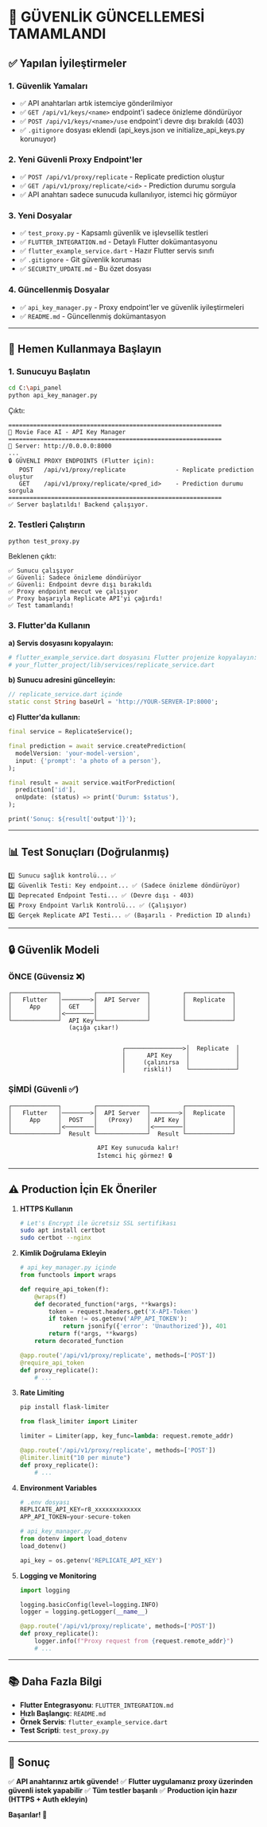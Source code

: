 # 🎉 GÜVENLİK GÜNCELLEMESİ TAMAMLANDI

## ✅ Yapılan İyileştirmeler

### 1. Güvenlik Yamaları
- ✅ API anahtarları artık istemciye gönderilmiyor
- ✅ `GET /api/v1/keys/<name>` endpoint'i sadece önizleme döndürüyor
- ✅ `POST /api/v1/keys/<name>/use` endpoint'i devre dışı bırakıldı (403)
- ✅ `.gitignore` dosyası eklendi (api_keys.json ve initialize_api_keys.py korunuyor)

### 2. Yeni Güvenli Proxy Endpoint'ler
- ✅ `POST /api/v1/proxy/replicate` - Replicate prediction oluştur
- ✅ `GET /api/v1/proxy/replicate/<id>` - Prediction durumu sorgula
- ✅ API anahtarı sadece sunucuda kullanılıyor, istemci hiç görmüyor

### 3. Yeni Dosyalar
- ✅ `test_proxy.py` - Kapsamlı güvenlik ve işlevsellik testleri
- ✅ `FLUTTER_INTEGRATION.md` - Detaylı Flutter dokümantasyonu
- ✅ `flutter_example_service.dart` - Hazır Flutter servis sınıfı
- ✅ `.gitignore` - Git güvenlik koruması
- ✅ `SECURITY_UPDATE.md` - Bu özet dosyası

### 4. Güncellenmiş Dosyalar
- ✅ `api_key_manager.py` - Proxy endpoint'ler ve güvenlik iyileştirmeleri
- ✅ `README.md` - Güncellenmiş dokümantasyon

---

## 🚀 Hemen Kullanmaya Başlayın

### 1. Sunucuyu Başlatın
```bash
cd C:\api_panel
python api_key_manager.py
```

Çıktı:
```
============================================================
🔐 Movie Face AI - API Key Manager
============================================================
📡 Server: http://0.0.0.0:8000
...
🔒 GÜVENLI PROXY ENDPOINTS (Flutter için):
   POST   /api/v1/proxy/replicate              - Replicate prediction oluştur
   GET    /api/v1/proxy/replicate/<pred_id>    - Prediction durumu sorgula
============================================================
✅ Server başlatıldı! Backend çalışıyor.
```

### 2. Testleri Çalıştırın
```bash
python test_proxy.py
```

Beklenen çıktı:
```
✅ Sunucu çalışıyor
✅ Güvenli: Sadece önizleme döndürüyor
✅ Güvenli: Endpoint devre dışı bırakıldı
✅ Proxy endpoint mevcut ve çalışıyor
✅ Proxy başarıyla Replicate API'yi çağırdı!
✅ Test tamamlandı!
```

### 3. Flutter'da Kullanın

**a) Servis dosyasını kopyalayın:**
```bash
# flutter_example_service.dart dosyasını Flutter projenize kopyalayın:
# your_flutter_project/lib/services/replicate_service.dart
```

**b) Sunucu adresini güncelleyin:**
```dart
// replicate_service.dart içinde
static const String baseUrl = 'http://YOUR-SERVER-IP:8000';
```

**c) Flutter'da kullanın:**
```dart
final service = ReplicateService();

final prediction = await service.createPrediction(
  modelVersion: 'your-model-version',
  input: {'prompt': 'a photo of a person'},
);

final result = await service.waitForPrediction(
  prediction['id'],
  onUpdate: (status) => print('Durum: $status'),
);

print('Sonuç: ${result['output']}');
```

---

## 📊 Test Sonuçları (Doğrulanmış)

```
1️⃣ Sunucu sağlık kontrolü... ✅
2️⃣ Güvenlik Testi: Key endpoint... ✅ (Sadece önizleme döndürüyor)
3️⃣ Deprecated Endpoint Testi... ✅ (Devre dışı - 403)
4️⃣ Proxy Endpoint Varlık Kontrolü... ✅ (Çalışıyor)
5️⃣ Gerçek Replicate API Testi... ✅ (Başarılı - Prediction ID alındı)
```

---

## 🔒 Güvenlik Modeli

### ÖNCE (Güvensiz ❌)
```
┌─────────────┐         ┌──────────────┐         ┌─────────────┐
│   Flutter   │────────>│  API Server  │         │  Replicate  │
│     App     │  GET    │              │         │             │
│             │<────────│              │         │             │
└─────────────┘  API Key└──────────────┘         └─────────────┘
                 (açığa çıkar!)
                 
                                         
                                ┌────────────────>│  Replicate  │
                                │      API Key    │             │
                                │     (çalınırsa  │             │
                                │     riskli!)    └─────────────┘
```

### ŞİMDİ (Güvenli ✅)
```
┌─────────────┐         ┌──────────────┐         ┌─────────────┐
│   Flutter   │────────>│  API Server  │────────>│  Replicate  │
│     App     │  POST   │   (Proxy)    │ API Key │             │
│             │<────────│              │<────────│             │
└─────────────┘  Result └──────────────┘  Result └─────────────┘
                        
                         API Key sunucuda kalır!
                         İstemci hiç görmez! 🔒
```

---

## ⚠️ Production İçin Ek Öneriler

1. **HTTPS Kullanın**
   ```bash
   # Let's Encrypt ile ücretsiz SSL sertifikası
   sudo apt install certbot
   sudo certbot --nginx
   ```

2. **Kimlik Doğrulama Ekleyin**
   ```python
   # api_key_manager.py içinde
   from functools import wraps
   
   def require_api_token(f):
       @wraps(f)
       def decorated_function(*args, **kwargs):
           token = request.headers.get('X-API-Token')
           if token != os.getenv('APP_API_TOKEN'):
               return jsonify({'error': 'Unauthorized'}), 401
           return f(*args, **kwargs)
       return decorated_function
   
   @app.route('/api/v1/proxy/replicate', methods=['POST'])
   @require_api_token
   def proxy_replicate():
       # ...
   ```

3. **Rate Limiting**
   ```bash
   pip install flask-limiter
   ```
   
   ```python
   from flask_limiter import Limiter
   
   limiter = Limiter(app, key_func=lambda: request.remote_addr)
   
   @app.route('/api/v1/proxy/replicate', methods=['POST'])
   @limiter.limit("10 per minute")
   def proxy_replicate():
       # ...
   ```

4. **Environment Variables**
   ```python
   # .env dosyası
   REPLICATE_API_KEY=r8_xxxxxxxxxxxxx
   APP_API_TOKEN=your-secure-token
   
   # api_key_manager.py
   from dotenv import load_dotenv
   load_dotenv()
   
   api_key = os.getenv('REPLICATE_API_KEY')
   ```

5. **Logging ve Monitoring**
   ```python
   import logging
   
   logging.basicConfig(level=logging.INFO)
   logger = logging.getLogger(__name__)
   
   @app.route('/api/v1/proxy/replicate', methods=['POST'])
   def proxy_replicate():
       logger.info(f"Proxy request from {request.remote_addr}")
       # ...
   ```

---

## 📚 Daha Fazla Bilgi

- **Flutter Entegrasyonu**: `FLUTTER_INTEGRATION.md`
- **Hızlı Başlangıç**: `README.md`
- **Örnek Servis**: `flutter_example_service.dart`
- **Test Scripti**: `test_proxy.py`

---

## 🎯 Sonuç

✅ **API anahtarınız artık güvende!**
✅ **Flutter uygulamanız proxy üzerinden güvenli istek yapabilir**
✅ **Tüm testler başarılı**
✅ **Production için hazır (HTTPS + Auth ekleyin)**

**Başarılar! 🚀**

